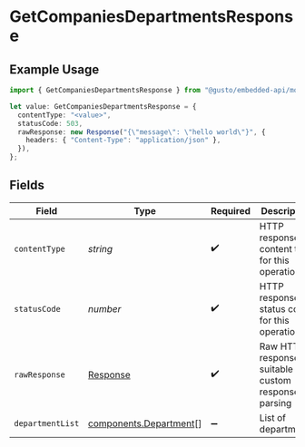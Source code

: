# GetCompaniesDepartmentsResponse

## Example Usage

```typescript
import { GetCompaniesDepartmentsResponse } from "@gusto/embedded-api/models/operations/getcompaniesdepartments.js";

let value: GetCompaniesDepartmentsResponse = {
  contentType: "<value>",
  statusCode: 503,
  rawResponse: new Response("{\"message\": \"hello world\"}", {
    headers: { "Content-Type": "application/json" },
  }),
};
```

## Fields

| Field                                                                 | Type                                                                  | Required                                                              | Description                                                           |
| --------------------------------------------------------------------- | --------------------------------------------------------------------- | --------------------------------------------------------------------- | --------------------------------------------------------------------- |
| `contentType`                                                         | *string*                                                              | :heavy_check_mark:                                                    | HTTP response content type for this operation                         |
| `statusCode`                                                          | *number*                                                              | :heavy_check_mark:                                                    | HTTP response status code for this operation                          |
| `rawResponse`                                                         | [Response](https://developer.mozilla.org/en-US/docs/Web/API/Response) | :heavy_check_mark:                                                    | Raw HTTP response; suitable for custom response parsing               |
| `departmentList`                                                      | [components.Department](../../models/components/department.md)[]      | :heavy_minus_sign:                                                    | List of departments                                                   |